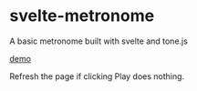 # svelte-metronome

A basic metronome built with svelte and tone.js

[demo](http://previous-zephyr.surge.sh/)

Refresh the page if clicking Play does nothing.
